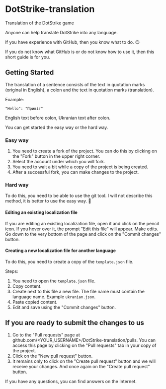 # DotStrike-translation
Translation of the DotStrike game

Anyone can help translate DotStrike into any language.

If you have experience with GitHub, then you know what to do. 😉

If you do not know what GitHub is or do not know how to use it, then this short guide is for you. 

## Getting Started

The translation of a sentence consists of the text in quotation marks (original in English), a colon and the text in quotation marks (translation).

Example:

```
"Hello": "Привіт"
```

English text before colon, Ukranian text after colon.

You can get started the easy way or the hard way. 

### Easy way

1. You need to create a fork of the project. You can do this by clicking on the "Fork" button in the upper right corner.
2. Select the account under which you will fork.
3. You need to wait a bit while a copy of the project is being created.
4. After a successful fork, you can make changes to the project.

### Hard way

To do this, you need to be able to use the git tool. I will not describe this method, it is better to use the easy way. 🙂

#### Editing an existing localization file

If you are editing an existing localization file, open it and click on the pencil icon. If you hover over it, the prompt "Edit this file" will appear.
Make edits. Go down to the very bottom of the page and click on the "Commit changes" button.

#### Creating a new localization file for another language

To do this, you need to create a copy of the `template.json` file.

Steps:
1. You need to open the `template.json` file.
2. Copy content.
3. Create next to this file a new file. The file name must contain the language name. Example `ukranian.json`.
4. Paste copied content.
5. Edit and save using the "Commit changes" button.

## If you are ready to submit the changes to us

1. Go to the "Pull requests" page at github.com/<YOUR_USERNAME>/DotStrike-translation/pulls. You can access this page by clicking on the "Pull requests" tab in your copy of the project. 
2. Click on the "New pull request" button. 
3. It remains only to click on the "Create pull request" button and we will receive your changes. And once again on the "Create pull request" button.

If you have any questions, you can find answers on the Internet.
